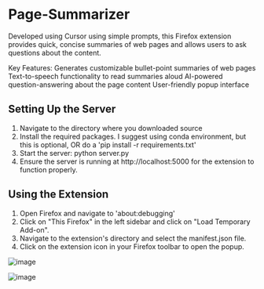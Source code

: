 # Page-Summarizer

Developed using Cursor using simple prompts, this Firefox extension provides quick, concise summaries of web pages and allows users to ask questions about the content.

Key Features:
Generates customizable bullet-point summaries of web pages
Text-to-speech functionality to read summaries aloud
AI-powered question-answering about the page content
User-friendly popup interface

## Setting Up the Server

1. Navigate to the directory where you downloaded source
2. Install the required packages. I suggest using conda environment, but this is optional, OR do a 'pip install -r requirements.txt'
3. Start the server: python server.py
4. Ensure the server is running at http://localhost:5000 for the extension to function properly.

## Using the Extension

1. Open Firefox and navigate to 'about:debugging'
2. Click on "This Firefox" in the left sidebar and click on "Load Temporary Add-on".
3. Navigate to the extension's directory and select the manifest.json file.
4. Click on the extension icon in your Firefox toolbar to open the popup.

![image](https://github.com/user-attachments/assets/96259b38-7e4b-40c2-b6f4-31eb1f0879d7)

![image](https://github.com/user-attachments/assets/e9b6a1ba-7685-4efd-9581-fc39740193dc)




